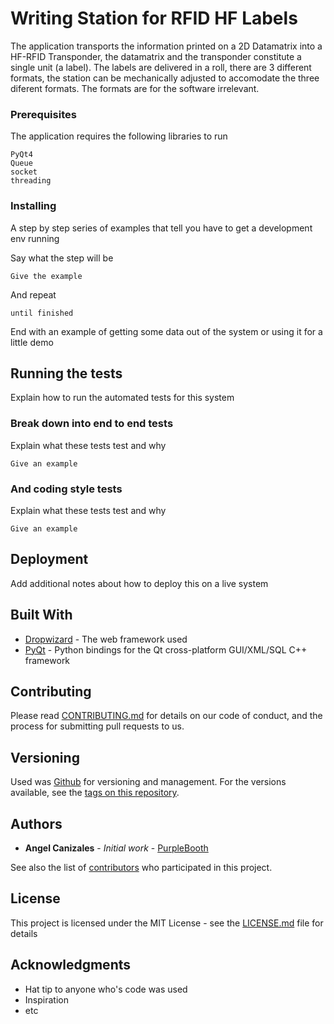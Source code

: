 # Writing Station for RFID HF Labels

The application transports the information printed on a 2D Datamatrix into a HF-RFID Transponder, the datamatrix and the transponder constitute a single unit (a label). The labels are delivered in a roll, there are 3 different formats, the station can be mechanically adjusted to accomodate the three diferent formats. The formats are for the software irrelevant.

### Prerequisites

The application requires the following libraries to run

```
PyQt4
Queue
socket
threading
```

### Installing

A step by step series of examples that tell you have to get a development env running

Say what the step will be

```
Give the example
```

And repeat

```
until finished
```

End with an example of getting some data out of the system or using it for a little demo

## Running the tests

Explain how to run the automated tests for this system

### Break down into end to end tests

Explain what these tests test and why

```
Give an example
```

### And coding style tests

Explain what these tests test and why

```
Give an example
```

## Deployment

Add additional notes about how to deploy this on a live system

## Built With

* [Dropwizard](http://www.dropwizard.io/1.0.2/docs/) - The web framework used
* [PyQt](https://wiki.python.org/moin/PyQt) - Python bindings for the Qt cross-platform GUI/XML/SQL C++ framework

## Contributing

Please read [CONTRIBUTING.md](https://gist.github.com/PurpleBooth/b24679402957c63ec426) for details on our code of conduct, and the process for submitting pull requests to us.

## Versioning

Used was [Github](https://github.com/) for versioning and management. For the versions available, see the [tags on this repository](https://github.com/angelusmx/RFID_Station/). 

## Authors

* **Angel Canizales** - *Initial work* - [PurpleBooth](https://github.com/PurpleBooth)

See also the list of [contributors](https://github.com/your/project/contributors) who participated in this project.

## License

This project is licensed under the MIT License - see the [LICENSE.md](LICENSE.md) file for details

## Acknowledgments

* Hat tip to anyone who's code was used
* Inspiration
* etc
